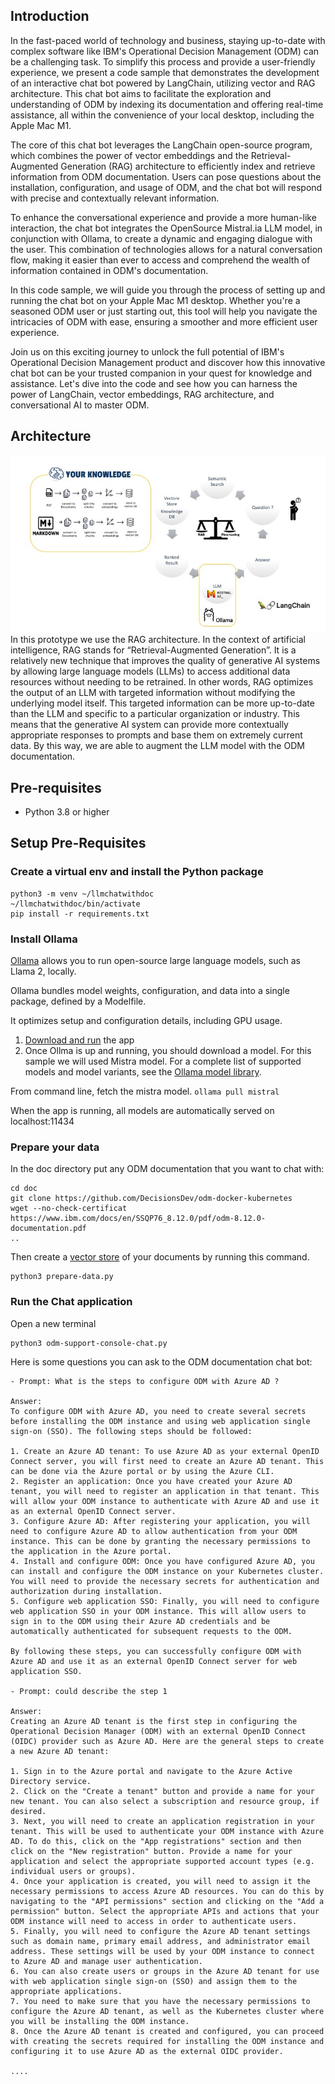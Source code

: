 ## Introduction 
In the fast-paced world of technology and business, staying up-to-date with complex software like IBM's Operational Decision Management (ODM) can be a challenging task. To simplify this process and provide a user-friendly experience, we present a code sample that demonstrates the development of an interactive chat bot powered by LangChain, utilizing vector and RAG architecture. This chat bot aims to facilitate the exploration and understanding of ODM by indexing its documentation and offering real-time assistance, all within the convenience of your local desktop, including the Apple Mac M1.

The core of this chat bot leverages the LangChain open-source program, which combines the power of vector embeddings and the Retrieval-Augmented Generation (RAG) architecture to efficiently index and retrieve information from ODM documentation. Users can pose questions about the installation, configuration, and usage of ODM, and the chat bot will respond with precise and contextually relevant information.

To enhance the conversational experience and provide a more human-like interaction, the chat bot integrates the OpenSource Mistral.ia LLM model, in conjunction with Ollama, to create a dynamic and engaging dialogue with the user. This combination of technologies allows for a natural conversation flow, making it easier than ever to access and comprehend the wealth of information contained in ODM's documentation.

In this code sample, we will guide you through the process of setting up and running the chat bot on your Apple Mac M1 desktop. Whether you're a seasoned ODM user or just starting out, this tool will help you navigate the intricacies of ODM with ease, ensuring a smoother and more efficient user experience.

Join us on this exciting journey to unlock the full potential of IBM's Operational Decision Management product and discover how this innovative chat bot can be your trusted companion in your quest for knowledge and assistance. Let's dive into the code and see how you can harness the power of LangChain, vector embeddings, RAG architecture, and conversational AI to master ODM.


## Architecture
![Console with Business console](images/rag.jpeg)
In this prototype we use the RAG architecture.
In the context of artificial intelligence, RAG stands for “Retrieval-Augmented Generation”. It is a relatively new technique that improves the quality of generative AI systems by allowing large language models (LLMs) to access additional data resources without needing to be retrained. In other words, RAG optimizes the output of an LLM with targeted information without modifying the underlying model itself. This targeted information can be more up-to-date than the LLM and specific to a particular organization or industry. This means that the generative AI system can provide more contextually appropriate responses to prompts and base them on extremely current data.
By this way, we are able to augment the LLM model with the ODM documentation. 

## Pre-requisites
  * Python 3.8 or higher

## Setup Pre-Requisites

### Create a virtual env and install the Python package
```shell
python3 -m venv ~/llmchatwithdoc
~/llmchatwithdoc/bin/activate
pip install -r requirements.txt
```

### Install Ollama
[Ollama](https://ollama.ai/) allows you to run open-source large language models, such as Llama 2, locally.

Ollama bundles model weights, configuration, and data into a single package, defined by a Modelfile.

It optimizes setup and configuration details, including GPU usage.

1. [Download and run](https://ollama.ai/download) the app
2. Once Ollma is up and running, you should download a model. For this sample we will used Mistra model.
For a complete list of supported models and model variants, see the [Ollama model library](https://ollama.ai/library).

From command line, fetch the mistra model.
```ollama pull mistral```

When the app is running, all models are automatically served on localhost:11434

### Prepare your data

In the doc directory put any ODM documentation that you want to chat with:
```shell
cd doc
git clone https://github.com/DecisionsDev/odm-docker-kubernetes
wget --no-check-certificat https://www.ibm.com/docs/en/SSQP76_8.12.0/pdf/odm-8.12.0-documentation.pdf
..
```

Then create a [vector store](https://js.langchain.com/docs/modules/data_connection/vectorstores/) of your documents by running this command.
```shell
python3 prepare-data.py                      
```

### Run the Chat application

Open a new terminal
```shell
python3 odm-support-console-chat.py
```

Here is some questions you can ask to the ODM documentation chat bot:

```text
- Prompt: What is the steps to configure ODM with Azure AD ?

Answer:
To configure ODM with Azure AD, you need to create several secrets before installing the ODM instance and using web application single sign-on (SSO). The following steps should be followed:

1. Create an Azure AD tenant: To use Azure AD as your external OpenID Connect server, you will first need to create an Azure AD tenant. This can be done via the Azure portal or by using the Azure CLI.
2. Register an application: Once you have created your Azure AD tenant, you will need to register an application in that tenant. This will allow your ODM instance to authenticate with Azure AD and use it as an external OpenID Connect server.
3. Configure Azure AD: After registering your application, you will need to configure Azure AD to allow authentication from your ODM instance. This can be done by granting the necessary permissions to the application in the Azure portal.
4. Install and configure ODM: Once you have configured Azure AD, you can install and configure the ODM instance on your Kubernetes cluster. You will need to provide the necessary secrets for authentication and authorization during installation.
5. Configure web application SSO: Finally, you will need to configure web application SSO in your ODM instance. This will allow users to sign in to the ODM using their Azure AD credentials and be automatically authenticated for subsequent requests to the ODM.

By following these steps, you can successfully configure ODM with Azure AD and use it as an external OpenID Connect server for web application SSO.

- Prompt: could describe the step 1

Answer:
Creating an Azure AD tenant is the first step in configuring the Operational Decision Manager (ODM) with an external OpenID Connect (OIDC) provider such as Azure AD. Here are the general steps to create a new Azure AD tenant:

1. Sign in to the Azure portal and navigate to the Azure Active Directory service.
2. Click on the "Create a tenant" button and provide a name for your new tenant. You can also select a subscription and resource group, if desired.
3. Next, you will need to create an application registration in your tenant. This will be used to authenticate your ODM instance with Azure AD. To do this, click on the "App registrations" section and then click on the "New registration" button. Provide a name for your application and select the appropriate supported account types (e.g. individual users or groups).
4. Once your application is created, you will need to assign it the necessary permissions to access Azure AD resources. You can do this by navigating to the "API permissions" section and clicking on the "Add a permission" button. Select the appropriate APIs and actions that your ODM instance will need to access in order to authenticate users.
5. Finally, you will need to configure the Azure AD tenant settings such as domain name, primary email address, and administrator email address. These settings will be used by your ODM instance to connect to Azure AD and manage user authentication.
6. You can also create users or groups in the Azure AD tenant for use with web application single sign-on (SSO) and assign them to the appropriate applications.
7. You need to make sure that you have the necessary permissions to configure the Azure AD tenant, as well as the Kubernetes cluster where you will be installing the ODM instance.
8. Once the Azure AD tenant is created and configured, you can proceed with creating the secrets required for installing the ODM instance and configuring it to use Azure AD as the external OIDC provider.

....
```
